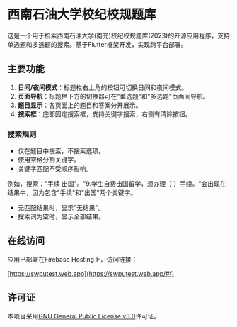 # 西南石油大学校纪校规题库

这是一个用于检索西南石油大学(南充)校纪校规题库(2023)的开源应用程序，支持单选题和多选题的搜索。基于Flutter框架开发，实现跨平台部署。

## 主要功能

1. **日间/夜间模式**：标题栏右上角的按钮可切换日间和夜间模式。
2. **页面导航**：标题栏下方的切换器可在"单选题"和"多选题"页面间导航。
3. **题目显示**：各页面上的题目和答案分开展示。
4. **搜索框**：底部固定搜索框，支持关键字搜索，右侧有清除按钮。

### 搜索规则

- 仅在题目中搜索，不搜索选项。
- 使用空格分割关键字。
- 关键字匹配不受顺序影响。

例如，搜索："手续 出国"。"9.学生自费出国留学，须办理（ ）手续。"会出现在结果中，因为包含"手续"和"出国"两个关键字。

- 无匹配结果时，显示"无结果"。
- 搜索词为空时，显示全部结果。

## 在线访问

应用已部署在Firebase Hosting上，访问链接：

[https://swputest.web.app](https://swputest.web.app/#/)

## 许可证

本项目采用[GNU General Public License v3.0](LICENSE)许可证。